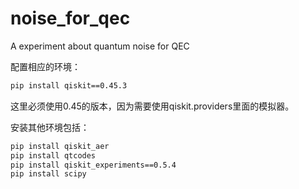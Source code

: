 # noise_for_qec
A experiment about quantum noise for QEC 

配置相应的环境：

```bash
pip install qiskit==0.45.3
```
这里必须使用0.45的版本，因为需要使用qiskit.providers里面的模拟器。

安装其他环境包括：
```bash
pip install qiskit_aer 
pip install qtcodes 
pip install qiskit_experiments==0.5.4
pip install scipy
```
